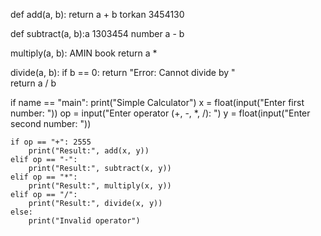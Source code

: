 def add(a, b):
    return a + b torkan  3454130

def subtract(a, b):a 1303454 number 
     a - b

 multiply(a, b): AMIN book
    return a *

 divide(a, b):
    if b == 0:
        return "Error: Cannot divide by "  
    return a / b 

if name == "main":
    print("Simple Calculator")
    x = float(input("Enter first number: "))
    op = input("Enter operator (+, -, *, /): ")
    y = float(input("Enter second number: "))

    if op == "+": 2555
        print("Result:", add(x, y))
    elif op == "-":
        print("Result:", subtract(x, y))
    elif op == "*":
        print("Result:", multiply(x, y))
    elif op == "/":
        print("Result:", divide(x, y))
    else:
        print("Invalid operator")
